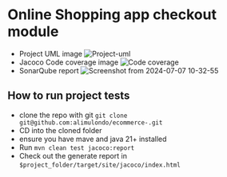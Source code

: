 # Online Shopping app checkout module
- Project UML image
![Project-uml](https://github.com/alimulondo/ecommerce-/assets/39081836/07755691-17a9-4928-b812-2e7abf41977f)
- Jacoco Code coverage image
![Code coverage](https://github.com/alimulondo/ecommerce-/assets/39081836/6305edac-e35c-4c1f-bb95-7058278556a7)
- SonarQube report
![Screenshot from 2024-07-07 10-32-55](https://github.com/alimulondo/ecommerce-/assets/39081836/a7a6ca37-e298-4b87-b004-b0614eedeb13)
## How to run project tests 
- clone the repo with git `git clone git@github.com:alimulondo/ecommerce-.git`
- CD into the cloned folder
- ensure you have mave and java 21+ installed
- Run `mvn clean test jacoco:report`
- Check out the generate report in `$project_folder/target/site/jacoco/index.html`



